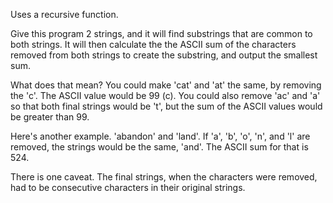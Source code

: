 Uses a recursive function.

Give this program 2 strings, and it will find substrings that are common to both strings. It will then calculate the the ASCII sum of the characters removed from both strings to create the substring, and output the smallest sum.

What does that mean?
You could make 'cat' and 'at' the same, by removing the 'c'. The ASCII value would be 99 (c).
You could also remove 'ac' and 'a' so that both final strings would be 't', but the sum of the ASCII values would be greater than 99.

Here's another example.
'abandon' and 'land'. If 'a', 'b', 'o', 'n', and 'l' are removed, the strings would be the same, 'and'. The ASCII sum for that is 524.

There is one caveat. The final strings, when the characters were removed, had to be consecutive characters in their original strings.
